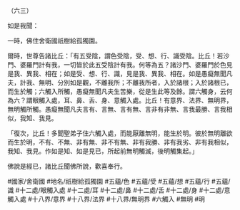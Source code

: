 （六三）

如是我聞：

一時，佛住舍衛國祇樹給孤獨園。

爾時，世尊告諸比丘：「有五受陰，謂色受陰，受、想、行、識受陰。比丘！若沙門、婆羅門計有我，一切皆於此五受陰計有我。何等為五？諸沙門、婆羅門於色見是我、異我、相在；如是受、想、行、識，見是我、異我、相在。如是愚癡無聞凡夫，計我、無明、分別如是觀，不離我所；不離我所者，入於諸根；入於諸根已，而生於觸；六觸入所觸，愚癡無聞凡夫生苦樂，從是生此等及餘。謂六觸身，云何為六？謂眼觸入處，耳、鼻、舌、身、意觸入處。比丘！有意界、法界、無明界，無明觸所觸。愚癡無聞凡夫言有、言無、言有無、言非有非無、言我最勝、言我相似，我知、我見。

「復次，比丘！多聞聖弟子住六觸入處，而能厭離無明，能生於明。彼於無明離欲而生於明，不有、不無、非有無、非不有無、非有我勝、非有我劣、非有我相似，我知、我見。作如是知、如是見已，所起前無明觸滅，後明觸集起。」

佛說是經已，諸比丘聞佛所說，歡喜奉行。

#國家/舍衛國
#地名/祇樹給孤獨園
#五蘊/色
#五蘊/受
#五蘊/想
#五蘊/行
#五蘊/識
#十二處/眼觸入處
#十二處/耳
#十二處/鼻
#十二處/舌
#十二處/身
#十二處/意觸入處
#十八界/意界
#十八界/法界
#十八界/無明界
#六觸入
#無明
#明
